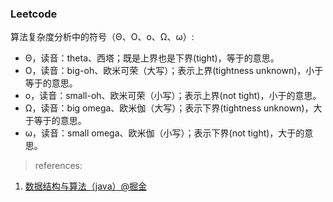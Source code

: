 ### Leetcode


算法复杂度分析中的符号（Θ、Ο、ο、Ω、ω）:
- Θ，读音：theta、西塔；既是上界也是下界(tight)，等于的意思。
- Ο，读音：big-oh、欧米可荣（大写）；表示上界(tightness unknown)，小于等于的意思。
- ο，读音：small-oh、欧米可荣（小写）；表示上界(not tight)，小于的意思。
- Ω，读音：big omega、欧米伽（大写）；表示下界(tightness unknown)，大于等于的意思。
- ω，读音：small omega、欧米伽（小写）；表示下界(not tight)，大于的意思。


> references:

1. [数据结构与算法（java）@掘金](https://juejin.im/post/5b3c30bde51d451964620710)
